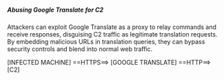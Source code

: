 ##### Abusing Google Translate for C2

Attackers can exploit Google Translate as a proxy to relay commands and receive responses, disguising C2 traffic as legitimate translation requests. By embedding malicious URLs in translation queries, they can bypass security controls and blend into normal web traffic.

[INFECTED MACHINE] ==HTTPS==> [GOOGLE TRANSLATE] ==HTTP==> [C2]
